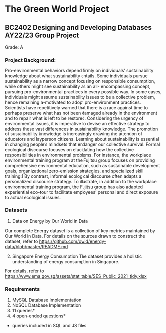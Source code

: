 # The Green World Project 
## BC2402 Designing and Developing Databases AY22/23 Group Project
  Grade: A

### Project Background:
Pro-environmental behaviors depend firmly on individuals’ sustainability knowledge about what sustainability entails. Some individuals pursue sustainability as a narrow concept focusing on responsible consumption, while others might see sustainability as an all- encompassing concept, pursuing pro-environmental practices in every possible way. In some cases, individuals might assume sustainability issues to be a collective problem, hence remaining a-motivated to adopt pro-environment practices. Scientists have repetitively warned that there is a race against time to perhaps preserve what has not been damaged already in the environment and to repair what is left to be restored. Considering the urgency of environmental issues, it is imperative to devise an effective strategy to address these vast differences in sustainability knowledge.
The promotion of sustainability knowledge is increasingly drawing the attention of educators and layperson citizens. Learning about sustainability is essential in changing people’s mindsets that endanger our collective survival. Formal ecological discourse focuses on elucidating how the collective responsibilities in environmental problems. For instance, the workplace environmental training program at the Fujitsu group focuses on providing comprehensive environmental education, such as sustainable development goals, organizational zero-emission strategies, and specialized skill training.1 By contrast, informal ecological discourse often adapts a personalized discourse strategy. To illustrate, in addition to the workplace environmental training program, the Fujitsu group has also adapted experiential eco-tour to facilitate employees’ personal and direct exposure to actual ecological issues.

### Datasets
1. Data on Energy by Our World in Data

Our complete Energy dataset is a collection of key metrics maintained by Our World in Data.
For details on the sources drawn to construct the dataset, refer to
https://github.com/owid/energy-data/blob/master/README.md

2. Singapore Energy Consumption
The dataset provides a holistic understanding of energy consumption in Singapore.

For details, refer to https://www.ema.gov.sg/assets/stat_table/SES_Public_2021_tidy.xlsx

### Requirements
1. MySQL Database Implementation
2. NoSQL Database Implementation
3. 11 queries*
4. 4 open-ended questions*
* queries included in SQL and JS files
